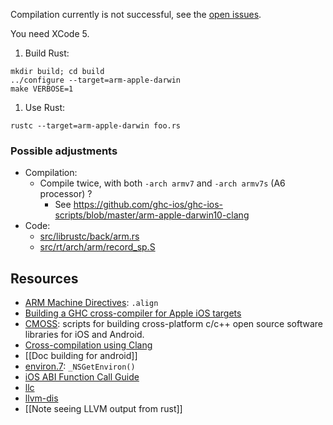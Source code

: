 Compilation currently is not successful, see the [open issues](https://github.com/mozilla/rust/issues?labels=A-iOS&milestone=13&page=1&state=open).

You need XCode 5.

1. Build Rust:
```
mkdir build; cd build
../configure --target=arm-apple-darwin
make VERBOSE=1
```

1. Use Rust:
```
rustc --target=arm-apple-darwin foo.rs
```

### Possible adjustments

* Compilation:
  * Compile twice, with both `-arch armv7` and `-arch armv7s` (A6 processor) ?
    * See https://github.com/ghc-ios/ghc-ios-scripts/blob/master/arm-apple-darwin10-clang
* Code:
  * [src/librustc/back/arm.rs](https://github.com/mozilla/rust/blob/master/src/librustc/back/arm.rs)
  * [src/rt/arch/arm/record_sp.S](https://github.com/mozilla/rust/blob/master/src/rt/arch/arm/record_sp.S)

## Resources

* [ARM Machine Directives](http://stuff.mit.edu/afs/athena/project/rhel-doc/3/rhel-as-en-3/arm-directives.html): `.align`
* [Building a GHC cross-compiler for Apple iOS targets](http://ghc.haskell.org/trac/ghc/wiki/Building/CrossCompiling/iOS)
* [CMOSS](https://github.com/mevansam/cmoss/tree/master/build-ios): scripts for building cross-platform c/c++ open source software libraries for iOS and Android.
* [Cross-compilation using Clang](http://clang.llvm.org/docs/CrossCompilation.html)
* [[Doc building for android]]
* [environ.7](https://developer.apple.com/library/mac/documentation/Darwin/Reference/ManPages/man7/environ.7.html): `_NSGetEnviron()`
* [iOS ABI Function Call Guide](https://developer.apple.com/library/ios/documentation/Xcode/Conceptual/iPhoneOSABIReference/Articles/ARMv6FunctionCallingConventions.html)
* [llc](http://llvm.org/docs/CommandGuide/llc.html)
* [llvm-dis](http://llvm.org/docs/CommandGuide/llvm-dis.html)
* [[Note seeing LLVM output from rust]]